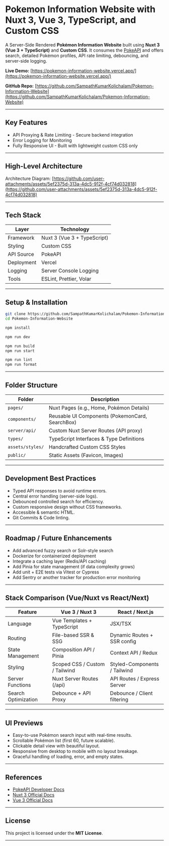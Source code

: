 # Pokemon Information Website with Nuxt 3, Vue 3, TypeScript, and Custom CSS

A Server-Side Rendered **Pokémon Information Website** built using **Nuxt 3 (Vue 3 + TypeScript)** and **Custom CSS**. It consumes the [PokeAPI](https://pokeapi.co/) and offers search, detailed Pokémon profiles, API rate limiting, debouncing, and server-side logging.

**Live Demo:** [https://pokemon-information-website.vercel.app/](https://pokemon-information-website.vercel.app/)

**GitHub Repo:** [https://github.com/SampathKumarKolichalam/Pokemon-Information-Website](https://github.com/SampathKumarKolichalam/Pokemon-Information-Website)

---

## Key Features

* API Proxying & Rate Limiting - Secure backend integration
* Error Logging for Monitoring
* Fully Responsive UI - Built with lightweight custom CSS only

---

## High-Level Architecture

Architecture Diagram:
[https://github.com/user-attachments/assets/5ef2375d-313a-4dc5-912f-4cf74d032818](https://github.com/user-attachments/assets/5ef2375d-313a-4dc5-912f-4cf74d032818)

---

## Tech Stack

| Layer      | Technology                  |
| ---------- | --------------------------- |
| Framework  | Nuxt 3 (Vue 3 + TypeScript) |
| Styling    | Custom CSS                  |
| API Source | PokeAPI                     |
| Deployment | Vercel                      |
| Logging    | Server Console Logging      |
| Tools      | ESLint, Prettier, Volar     |

---

## Setup & Installation

```bash
git clone https://github.com/SampathKumarKolichalam/Pokemon-Information-Website.git
cd Pokemon-Information-Website
```

```bash
npm install
```

```bash
npm run dev
```

```bash
npm run build
npm run start
```

```bash
npm run lint
npm run format
```

---

## Folder Structure

| Folder           | Description                                     |
| ---------------- | ----------------------------------------------- |
| `pages/`         | Nuxt Pages (e.g., Home, Pokémon Details)        |
| `components/`    | Reusable UI Components (PokemonCard, SearchBox) |
| `server/api/`    | Custom Nuxt Server Routes (API proxy)           |
| `types/`         | TypeScript Interfaces & Type Definitions        |
| `assets/styles/` | Handcrafted Custom CSS Styles                   |
| `public/`        | Static Assets (Favicon, Images)                 |

---

## Development Best Practices

* Typed API responses to avoid runtime errors.
* Central error handling (server-side logs).
* Debounced controlled search for efficiency.
* Custom responsive design without CSS frameworks.
* Accessible & semantic HTML.
* Git Commits & Code linting.

---

## Roadmap / Future Enhancements

* Add advanced fuzzy search or Solr-style search
* Dockerize for containerized deployment
* Integrate a caching layer (Redis/API caching)
* Add Pinia for state management (if data complexity grows)
* Add unit + E2E tests via Vitest or Cypress
* Add Sentry or another tracker for production error monitoring

---

## Stack Comparison (Vue/Nuxt vs React/Next)

| Feature             | Vue 3 / Nuxt 3                 | React / Next.js              |
| ------------------- | ------------------------------ | ---------------------------- |
| Language            | Vue Templates + TypeScript     | JSX/TSX                      |
| Routing             | File-based SSR & SSG           | Dynamic Routes + SSR config  |
| State Management    | Composition API / Pinia        | Context API / Redux          |
| Styling             | Scoped CSS / Custom / Tailwind | Styled-Components / Tailwind |
| Server Functions    | Nuxt Server Routes (/api)      | API Routes / Express Server  |
| Search Optimization | Debounce + API Proxy           | Debounce / Client filtering  |

---

## UI Previews

* Easy-to-use Pokémon search input with real-time results.
* Scrollable Pokémon list (first 60, future scalable).
* Clickable detail view with beautiful layout.
* Responsive from desktop to mobile with no layout breakage.
* Graceful handling of loading, error, and empty states.

---

## References

* [PokeAPI Developer Docs](https://pokeapi.co/docs/v2)
* [Nuxt 3 Official Docs](https://nuxt.com/docs)
* [Vue 3 Official Docs](https://vuejs.org/)

---

## License

This project is licensed under the **MIT License**.

---

